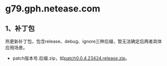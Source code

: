 # g79.gph.netease.com
## 1、补丁包
热更新补丁包，包含release、debug、ignore三种后缀，暂无法确定后两者具体应用场景。  
* patch版本号.后缀.zip，如[patch0.0.4.23424.release.zip](https://g79.gph.netease.com/patch0.0.4.23424.release.zip)。